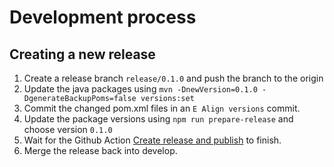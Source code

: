 # Development process

## Creating a new release

1. Create a release branch `release/0.1.0` and push the branch to the origin
2. Update the java packages using `mvn -DnewVersion=0.1.0 -DgenerateBackupPoms=false versions:set`
3. Commit the changed pom.xml files in an `E Align versions` commit. 
4. Update the package versions using `npm run prepare-release` and choose version `0.1.0`
5. Wait for the Github Action [Create release and publish](https://github.com/quatico-solutions/magellan/actions/workflows/release-and-publish.yml) to finish.
6. Merge the release back into develop.